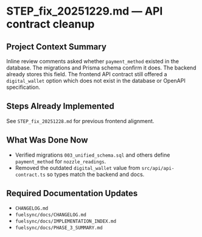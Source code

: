 # STEP_fix_20251229.md — API contract cleanup

## Project Context Summary
Inline review comments asked whether `payment_method` existed in the database. The migrations and Prisma schema confirm it does. The backend already stores this field. The frontend API contract still offered a `digital_wallet` option which does not exist in the database or OpenAPI specification.

## Steps Already Implemented
See `STEP_fix_20251228.md` for previous frontend alignment.

## What Was Done Now
- Verified migrations `003_unified_schema.sql` and others define `payment_method` for `nozzle_readings`.
- Removed the outdated `digital_wallet` value from `src/api/api-contract.ts` so types match the backend and docs.

## Required Documentation Updates
- `CHANGELOG.md`
- `fuelsync/docs/CHANGELOG.md`
- `fuelsync/docs/IMPLEMENTATION_INDEX.md`
- `fuelsync/docs/PHASE_3_SUMMARY.md`
